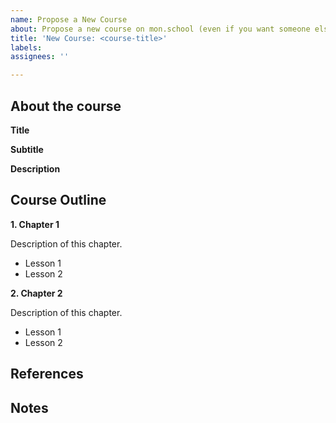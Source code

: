 ```yaml
---
name: Propose a New Course
about: Propose a new course on mon.school (even if you want someone else to author the course)
title: 'New Course: <course-title>'
labels: 
assignees: ''

---  
```


<!-- Please uncomment one the following lines. -->

<!--  
I'm interested to create this course.
-->
  
<!--
I want someone else to create this course. 
-->
  
## About the course

**Title**
<!-- add the title of the course here -->

**Subtitle**
<!-- add a one line subtitle for the course -->


**Description**
<!-- add description of the course -->

## Course Outline

<!-- Edit the following and add the outline of your course -->

**1. Chapter 1**

Description of this chapter.

* Lesson 1
* Lesson 2

**2. Chapter 2**

Description of this chapter.

* Lesson 1
* Lesson 2

## References

<!-- If you already have some form the course in a git repo, website or blog posts, please share them here.
-->

## Notes

<!-- Any other notes to include along with the issue -->
